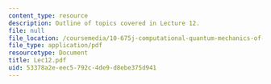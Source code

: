 ```yaml
---
content_type: resource
description: Outline of topics covered in Lecture 12.
file: null
file_location: /coursemedia/10-675j-computational-quantum-mechanics-of-molecular-and-extended-systems-fall-2004/53378a2eeec5792c4de9d8ebe375d941_Lec12.pdf
file_type: application/pdf
resourcetype: Document
title: Lec12.pdf
uid: 53378a2e-eec5-792c-4de9-d8ebe375d941
---
```

